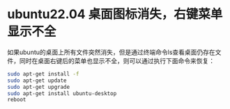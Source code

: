 # ubuntu22.04 桌面图标消失，右键菜单显示不全

如果ubuntu的桌面上所有文件突然消失，但是通过终端命令ls查看桌面仍存在文件，同时在桌面右键后的菜单也显示不全，则可以通过执行下面命令来恢复：

```bash
sudo apt-get install -f
sudo apt-get update
sudo apt-get upgrade
sudo apt-get install ubuntu-desktop
reboot
```

